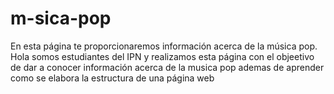 # m-sica-pop
En esta página te proporcionaremos información acerca de la música pop.
Hola somos estudiantes del IPN y realizamos esta página con el  objeetivo de dar a conocer información acerca de la musica pop ademas de aprender como se elabora la estructura de una página web 
